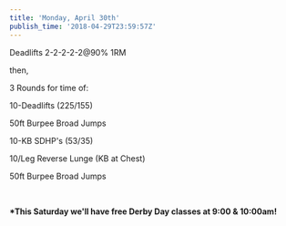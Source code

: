 ```yaml
---
title: 'Monday, April 30th'
publish_time: '2018-04-29T23:59:57Z'
---
```


Deadlifts 2-2-2-2-2\@90% 1RM

then,

3 Rounds for time of:

10-Deadlifts (225/155)

50ft Burpee Broad Jumps

10-KB SDHP's (53/35)

10/Leg Reverse Lunge (KB at Chest)

50ft Burpee Broad Jumps

 

**\*This Saturday we'll have free Derby Day classes at 9:00 & 10:00am!**
